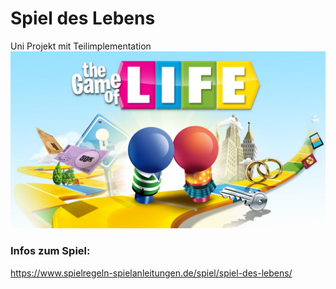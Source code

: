 # Spiel des Lebens
Uni Projekt mit Teilimplementation
![Symbolbold Spiel des Lebens](/graphics/Logo-bild.jpeg)

### Infos zum Spiel:
https://www.spielregeln-spielanleitungen.de/spiel/spiel-des-lebens/

